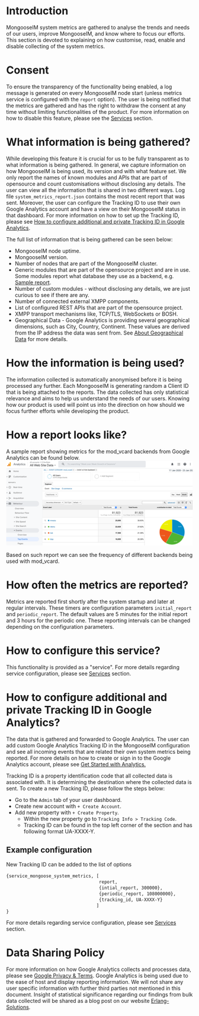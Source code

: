 # Introduction
MongooseIM system metrics are gathered to analyse the trends and needs of our users, improve MongooseIM, and know where to focus our efforts.
This section is devoted to explaining on how customise, read, enable and disable collecting of the system metrics.

# Consent
To ensure the transparency of the functionality being enabled, a log message is generated on every MongooseIM node start (unless metrics service is configured with the `report` option).
The user is being notified that the metrics are gathered and has the right to withdraw the consent at any time without limiting functionalities of the product.
For more information on how to disable this feature, please see the [Services][service_mongoose_system_metrics] section.

# What information is being gathered?
While developing this feature it is crucial for us to be fully transparent as to what information is being gathered.
In general, we capture information on how MongooseIM is being used, its version and with what feature set.
We only report the names of known modules and APIs that are part of opensource and count customisations without disclosing any details.
The user can view all the information that is shared in two different ways. Log file `system_metrics_report.json` contains the most recent report that was sent.
Moreover, the user can configure the Tracking ID to use their own Google Analytics account and have a view on their MongooseIM status in that dashboard.
For more information on how to set up the Tracking ID, please see [How to configure additional and private Tracking ID in Google Analytics][how-to-configure-tracking-id].

The full list of information that is being gathered can be seen below:

* MongooseIM node uptime.
* MongooseIM version.
* Number of nodes that are part of the MongooseIM cluster.
* Generic modules that are part of the opensource project and are in use. Some modules report what database they use as a backend, e.g. [Sample report](#how-a-report-looks-like).
* Number of custom modules - without disclosing any details, we are just curious to see if there are any.
* Number of connected external XMPP components.
* List of configured REST APIs that are part of the opensource project.
* XMPP transport mechanisms like, TCP/TLS, WebSockets or BOSH.
* Geographical Data - Google Analytics is providing several geographical dimensions, such as City, Country, Continent.
These values are derived from the IP address the data was sent from.
See [About Geographical Data](https://support.google.com/analytics/answer/6160484?hl=en) for more details.

# How the information is being used?
The information collected is automatically anonymised before it is being processed any further.
Each MongooseIM is generating random a Client ID that is being attached to the reports.
The data collected has only statistical relevance and aims to help us understand the needs of our users.
Knowing how our product is used will point us into the direction on how should we focus further efforts while developing the product.

# How a report looks like?
A sample report showing metrics for the mod_vcard backends from Google Analytics can be found below.
![System metrics sample report][system_metrics_report]

Based on such report we can see the frequency of different backends being used with mod_vcard.

# How often the metrics are reported?
Metrics are reported first shortly after the system startup and later at regular intervals.
These timers are configuration parameters `initial_report` and `periodic_report`.
The default values are 5 minutes for the initial report and 3 hours for the periodic one.
These reporting intervals can be changed depending on the configuration parameters.

# How to configure this service?
This functionality is provided as a "service".
For more details regarding service configuration, please see [Services](/advanced-configuration/Services) section.

# How to configure additional and private Tracking ID in Google Analytics?
The data that is gathered and forwarded to Google Analytics.
The user can add custom Google Analytics Tracking ID in the MongooseIM configuration and see all incoming events that are related their own system metrics being reported.
For more details on how to create or sign in to the Google Analytics account, please see [Get Started with Analytics.](https://support.google.com/analytics/answer/1008015?hl=en&ref_topic=3544906)

Tracking ID is a property identification code that all collected data is associated with.
It is determining the destination where the collected data is sent.
To create a new Tracking ID, please follow the steps below:

* Go to the `Admin` tab of your user dashboard.
* Create new account with `+ Create Account`.
* Add new property with `+ Create Property`.
    * Within the new property go to `Tracking Info > Tracking Code`.
    * Tracking ID can be found in the top left corner of the section and has following format UA-XXXX-Y.

## Example configuration
New Tracking ID can be added to the list of options
```
{service_mongoose_system_metrics, [
                                   report,
                                   {intial_report, 300000},
                                   {periodic_report, 108000000},
                                   {tracking_id, UA-XXXX-Y}
                                  ]
}
```

For more details regarding service configuration, please see [Services](/advanced-configuration/Services) section.

# Data Sharing Policy
For more information on how Google Analytics collects and processes data, please see [Google Privacy & Terms](https://policies.google.com/technologies/partner-sites).
Google Analytics is being used due to the ease of host and display reporting information.
We will not share any user specific information with further third parties not mentioned in this document.
Insight of statistical significance regarding our findings from bulk data collected will be shared as a blog post on our website [Erlang-Solutions](https://www.erlang-solutions.com/blog.html).

[system_metrics_report]: system_metrics_report.png
[how-to-configure-tracking-id]: #how-to-configure-additional-and-private-tracking-id-in-google-analytics
[service_mongoose_system_metrics]:/advanced-configuration/Services#service_mongoose_system_metrics
